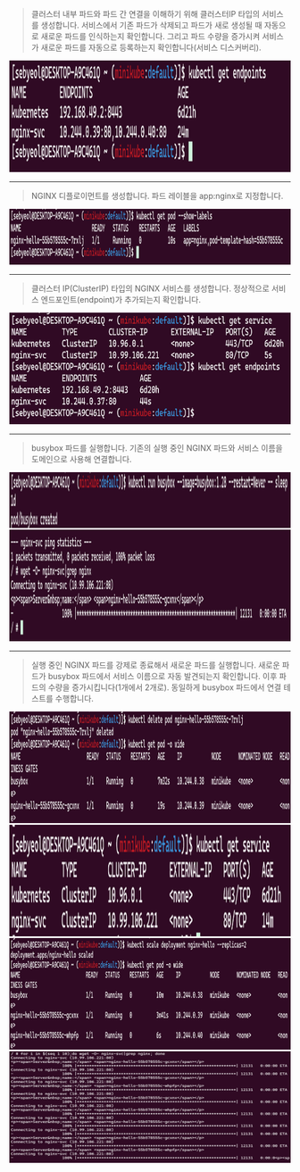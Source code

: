 > 클러스터 내부 파드와 파드 간 연결을 이해하기 위해 클러스터IP 타입의 서비스를 생성합니다. 서비스에서 기존 파드가 삭제되고 파드가 새로 생성될 때 자동으로 새로운 파드를 인식하는지 확인합니다. 그리고 파드 수량을 증가시켜 서비스가 새로운 파드를 자동으로 등록하는지 확인합니다(서비스 디스커버리).

<img src="images/auto.png" width="800" height="200"/>

---

> NGINX 디플로이먼트를 생성합니다. 파드 레이블을 app:nginx로 지정합니다.

<img src="images/app-nginx.png" width="800" height="100"/>

---

> 클러스터 IP(ClusterIP) 타입의 NGINX 서비스를 생성합니다. 정상적으로 서비스 엔드포인트(endpoint)가 추가되는지 확인합니다.

<img src="images/endpoint.png" width="800" height="200"/>

---

> busybox 파드를 실행합니다. 기존의 실행 중인 NGINX 파드와 서비스 이름을 도메인으로 사용해 연결합니다.

<img src="images/busybox.png" width="800" height="100"/>

<img src="images/ping.png" width="800" height="200"/>

---

> 실행 중인 NGINX 파드를 강제로 종료해서 새로운 파드를 실행합니다. 새로운 파드가 busybox 파드에서 서비스 이름으로 자동 발견되는지 확인합니다. 이후 파드의 수량을 증가시킵니다(1개에서 2개로). 동일하게 busybox 파드에서 연결 테스트를 수행합니다.

<img src="images/delete.png" width="800" height="200"/>

<img src="images/service.png" width="800" height="200"/>

<img src="images/scale.png" width="800" height="200"/>

<img src="images/test.png" width="800" height="200"/>
